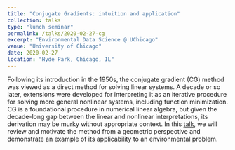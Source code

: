 ```yaml
---
title: "Conjugate Gradients: intuition and application"
collection: talks
type: "lunch seminar"
permalink: /talks/2020-02-27-cg
excerpt: "Environmental Data Science @ UChicago"
venue: "University of Chicago"
date: 2020-02-27
location: "Hyde Park, Chicago, IL"
---
```


Following its introduction in the 1950s, the conjugate gradient (CG) method was viewed as a direct method for solving linear systems.
A decade or so later, extensions were developed for interpreting it as an iterative procedure for solving more general nonlinear systems, including function minimization.
CG is a foundational procedure in numerical linear algebra, but given the decade-long gap between the linear and nonlinear interpretations, its derivation may be murky without appropriate context.
In this [talk](https://github.com/jacob-roth/cg-pres), we will review and motivate the method from a geometric perspective and demonstrate an example of its applicability to an environmental problem.